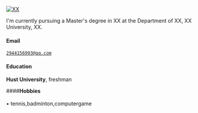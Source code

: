 [![XX](https://img.shields.io/badge/XX-github-blue?logo=github)](https://github.com/XX)

I'm currently pursuing a Master's degree in XX at the Department of XX, XX University, XX.

#### Email  
<code>2944156993@qq.com</code>  

#### Education  
**Hust University**, freshman

####**Hobbies** <br>  
• tennis,badminton,computergame 


